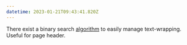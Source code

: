 ```yaml
---
datetime: 2023-01-21T09:43:41.820Z
---
```


There exist a binary search [algorithm](https://vercel.com/blog/react-wrap-balancer) to easily manage text-wrapping. Useful for page header.
